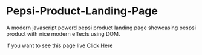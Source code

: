 # Pepsi-Product-Landing-Page
A modern javascript powerd pepsi product landing page showcasing pespsi product with nice modern effects using DOM.


If you want to see this page live <a href=pepsi-landing-page-arpit.netlify.app>Click Here</a>
